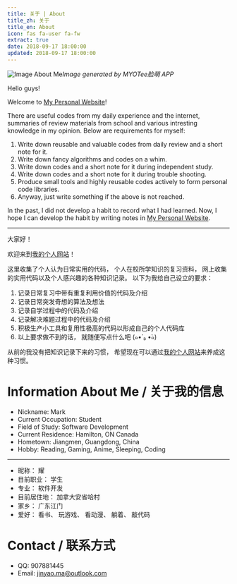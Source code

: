 ```yaml
---
title: 关于 | About
title_zh: 关于
title_en: About
icon: fas fa-user fa-fw
extract: true
date: 2018-09-17 18:00:00
updated: 2018-09-17 18:00:00
---
```


![Image About Me](/gallery/FaceQ1583444636773.png)*Image generated by MYOTee脸萌 APP*

<!-- more -->

Hello guys!

Welcome to [My Personal Website](/)!

There are useful codes from my daily experience and the internet, summaries of review materials from school and various intresting knowledge in my opinion. Below are requirements for myself:

1. Write down reusable and valuable codes from daily review and a short note for it.
2. Write down fancy algorithms and codes on a whim.
3. Write down codes and a short note for it during independent study.
4. Write down codes and a short note for it during trouble shooting.
5. Produce small tools and highly reusable codes actively to form personal code libraries.
6. Anyway, just write something if the above is not reached.

In the past, I did not develop a habit to record what I had learned. Now, I hope I can develop the habit by writing notes in [My Personal Website](/).

---

大家好！ 

欢迎来到[我的个人网站](/)！ 

这里收集了个人认为日常实用的代码， 个人在校所学知识的复习资料， 网上收集的实用代码以及个人感兴趣的各种知识记录。 以下为我给自己设立的要求： 

1. 记录日常复习中带有重复利用价值的代码及介绍
2. 记录日常突发奇想的算法及想法
3. 记录自学过程中的代码及介绍
4. 记录解决难题过程中的代码及介绍
5. 积极生产小工具和复用性极高的代码以形成自己的个人代码库
6. 以上要求做不到的话， 就随便写点什么吧 (๑•́ ₃ •̀๑)

从前的我没有把知识记录下来的习惯， 希望现在可以通过[我的个人网站](/)来养成这种习惯。

# Information About Me / 关于我的信息

- Nickname: Mark
- Current Occupation: Student
- Field of Study: Software Development
- Current Residence: Hamilton, ON Canada
- Hometown: Jiangmen, Guangdong, China
- Hobby: Reading, Gaming, Anime, Sleeping, Coding

---

- 昵称： 耀
- 目前职业： 学生
- 专业： 软件开发
- 目前居住地： 加拿大安省哈村
- 家乡： 广东江门
- 爱好： 看书、 玩游戏、 看动漫、 躺着、 敲代码

# Contact / 联系方式

- QQ: 907881445
- Email: jinyao.ma@outlook.com
